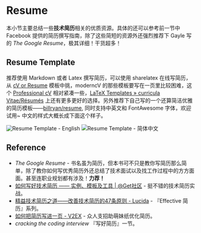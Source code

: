 # Resume

本小节主要总结一些**技术简历**相关的优质资源。具体的还可以参考前一节中 Facebook 提供的简历撰写指南，除了这些简短的资源外还强烈推荐下 Gayle 写的 *The Google Resume*，极其详细！干货超多！

## Resume Template

推荐使用 Markdown 或者 Latex 撰写简历，可以使用 sharelatex 在线写简历，从 [cV or Resume](https://www.sharelatex.com/templates/cv-or-resume) 模板中挑，moderncV 的那些模板要写在一页里比较困难，这个 [Professional cV](https://www.sharelatex.com/templates/cv-or-resume/professional-cv) 相对紧凑一些，[LaTeX Templates » curricula Vitae/Résumés](http://www.latextemplates.com/cat/curricula-vitae) 上还有更多更好的选择。另外推荐下自己写的一个还算简洁优雅的简历模板——[billryan/resume](https://github.com/billryan/resume), 同时支持中英文和 FontAwesome 字体，欢迎试用~ 中文的样式大概长成下面这个样子。

![Resume Template - English](https://cloud.githubusercontent.com/assets/1292567/12375657/d6c6e58a-bd07-11e5-8401-ee7b97f61864.png)
![Resume Template - 简体中文](https://cloud.githubusercontent.com/assets/1292567/12375656/d6c6e6f2-bd07-11e5-89a4-73bcf89ff19d.png)

## Reference

- *The Google Resume* - 书名虽为简历，但本书可不只是教你写简历那么简单，除了教你如何写优秀简历外还总结了技术面试以及找工作过程中的方方面面。甚至连职业规划都有涉及！**力荐！**
- [如何写好技术简历 —— 实例、模板及工具 | @Get社区](http://get.jobdeer.com/744.get) - 挺不错的技术简历实战。
- [精益技术简历之道——改善技术简历的47条原则 - Lucida](http://zh.lucida.me/blog/lean-technical-resume/) - 『Effective 简历』系列。
- [如何把简历写进一页 - V2EX](https://www.v2ex.com/t/175250) - 众人支招助萌妹纸优化简历。
- *cracking the coding interview* 『写好简历』一节。
